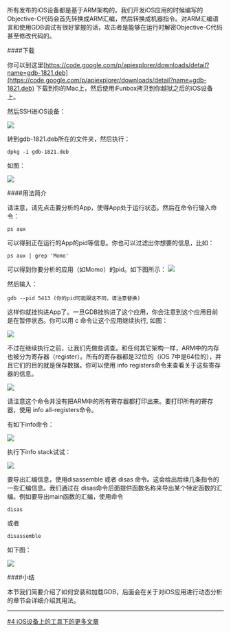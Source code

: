 所有发布的iOS设备都是基于ARM架构的。我们开发iOS应用的时候编写的Objective-C代码会首先转换成ARM汇编，然后转换成机器指令。对ARM汇编语言和使用GDB调试有很好掌握的话，攻击者是能够在运行时解密Objective-C代码甚至修改代码的。


####下载

你可以到这里[https://code.google.com/p/apiexplorer/downloads/detail?name=gdb-1821.deb](https://code.google.com/p/apiexplorer/downloads/detail?name=gdb-1821.deb) 下载到你的Mac上，然后使用iFunbox拷贝到你越狱之后的iOS设备上。

然后SSH进iOS设备：

![](https://farm4.staticflickr.com/3668/14307445592_e81e438c31_c.jpg)

转到gdb-1821.deb所在的文件夹，然后执行：

	dpkg -i gdb-1821.deb 

如图：

![](https://farm6.staticflickr.com/5524/14122736240_f13f61367d_c.jpg)

     


####用法简介

请注意，请先点击要分析的App，使得App处于运行状态。然后在命令行输入命令：
     
    ps aux
    
可以得到正在运行的App的pid等信息。你也可以过滤出你想要的信息，比如：

    ps aux | grep 'Momo'
    
可以得到你要分析的应用（如Momo）的pid。如下图所示：
![](https://farm4.staticflickr.com/3743/14305984721_f5b0e86fb5_b.jpg)

然后输入：

    gdb --pid 5413 (你的pid可能跟这不同，请注意替换)
  
  这样你就挂钩进App了。一旦GDB挂钩进了这个应用，你会注意到这个应用目前是在暂停状态。你可以用 c 命令让这个应用继续执行, 如图：
  
  ![](https://farm3.staticflickr.com/2908/14122660589_afd99e83ce.jpg)
  
  不过在继续执行之前，让我们先做些调查。和任何其它架构一样，ARM中的内存也被分为寄存器（register）。所有的寄存器都是32位的（iOS 7中是64位的），并且它们的目的就是保存数据。你可以使用 info registers命令来查看关于这些寄存器的信息。
  
  
![](https://farm4.staticflickr.com/3833/14307447602_609fb02b02_c.jpg)

请注意这个命令并没有把ARM中的所有寄存器都打印出来。要打印所有的寄存器，使用 info all-registers命令。

有如下info命令：

![](https://farm4.staticflickr.com/3668/14286184126_3b98c3ca84_c.jpg)

执行下info stack试试：

![](https://farm4.staticflickr.com/3817/14286184756_bb803096ed_c.jpg)


要导出汇编信息，使用disassemble 或者 disas 命令。这会给出后续几条指令的一些汇编信息。我们通过在
disas命令后面提供函数名称来导出某个特定函数的汇编。例如要导出main函数的汇编，使用命令 

    disas
    
   或者
   
    disassemble
   

如下图：

![](https://farm6.staticflickr.com/5153/14286185996_1db841e1a7_c.jpg)


####小结

本节我们简要介绍了如何安装和加载GDB，后面会在关于对iOS应用进行动态分析的章节会详细介绍其用法。

***
[#4 iOS设备上的工具下的更多文章](http://security.ios-wiki.com/issue-4/)
